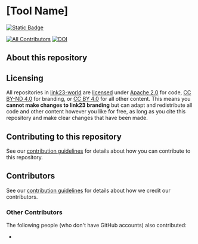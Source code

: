 # [Tool Name]

[![Static Badge](https://img.shields.io/badge/link23_Tool-In_Development-purple?style=plastic&label=link23%20Tool&color=%23FFB300)](https://link23-world.github.io/theme)

[![All Contributors](https://img.shields.io/github/all-contributors/link23-world/theme?color=ee8449&style=flat-square)](#contributors)
[![DOI](https://zenodo.org/badge/.svg)](https://zenodo.org/doi//zenodo.)

## About this repository


## Licensing

All repositories in [link23-world](https://github.com/link23-world) are [licensed](/LICENSE.md) under [Apache 2.0](https://www.apache.org/licenses/LICENSE-2.0) for code, [CC BY-ND 4.0](https://creativecommons.org/licenses/by-nd/4.0/) for branding, or [CC BY 4.0](https://creativecommons.org/licenses/by/4.0/) for all other content.
This means you **cannot make changes to link23 branding** but can adapt and redistribute all code and other content however you like for free, as long as you cite this repository and make clear changes that have been made.

## Contributing to this repository

See our [contribution guidelines](/CONTRIBUTING.md) for details about how you can contribute to this repository.

## Contributors

See our [contribution guidelines](/CONTRIBUTING.md) for details about how we credit our contributors.

<!-- ALL-CONTRIBUTORS-LIST:START - Do not remove or modify this section -->
<!-- prettier-ignore-start -->
<!-- markdownlint-disable -->

<!-- markdownlint-restore -->
<!-- prettier-ignore-end -->

<!-- ALL-CONTRIBUTORS-LIST:END -->

### Other Contributors

The following people (who don't have GitHub accounts) also contributed:

- 
